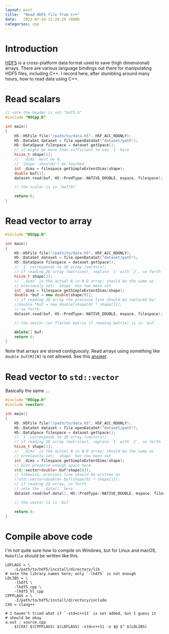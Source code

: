 ```yaml
---
layout: post
title:  "Read HDF5 file from C++"
date:   2022-07-24 12:20:10 +0800
categories: cpp
---
```


# Introduction

[HDF5](https://portal.hdfgroup.org/display/HDF5/HDF5) is a cross-platform data format used to save (high dimensional) arrays.
There are various language bindings out there for manipulating HDF5 files, including C++.
I record here, after stumbling around many hours, how to read data using C++.

# Read scalars

```cpp
// note the header is not "hdf5.h"
#include "H5Cpp.h"

int main()
{
	H5::H5File file("/path/to/data.h5", H5F_ACC_RDONLY);
	H5::DataSet dataset = file.openDataSet("dataset/path");
	H5::DataSpace filespace = dataset.getSpace();
	// it might be more than sufficient to use `1` here
	hsize_t shape[1];
	// `_dims` must be 0;
	// `shape` shouldn't be touched
	int _dims = filespace.getSimpleExtentDims(shape);
	double buf[1];
	dataset.read(buf, H5::PredType::NATIVE_DOUBLE, mspace, filespace);

	// the scalar is in `buf[0]`

	return 0;
}
```

# Read vector to array

```cpp
#include "H5Cpp.h"

int main()
{
	H5::H5File file("/path/to/data.h5", H5F_ACC_RDONLY);
	H5::DataSet dataset = file.openDataSet("dataset/path");
	H5::DataSpace filespace = dataset.getSpace();
	// `1` corresponds to 1D array (vectors);
	// if reading 2D array (matrices), replace `1` with `2`, so forth
	hsize_t shape[1];
	// `_dims` is the actual N in N-D array; should be the same as
	// previously set; `shape` has now been set
	int _dims = filespace.getSimpleExtentDims(shape);
	double *buf = new double[shape[0]];
	// if reading 2D array the previous line should be replaced by:
	//double *buf = new double[shape[0] * shape[1]];
	// so forth
	dataset.read(buf, H5::PredType::NATIVE_DOUBLE, mspace, filespace);

	// the vector (or flatten matrix if reading matrix) is in `buf`

	delete[] buf;
	return 0;
}
```

Note that arrays are stored contiguously.
Read arrays using something like `double buf[M][N]` is not allowed.
See this [answer](https://stackoverflow.com/a/17110562/7881370).

# Read vector to `std::vector`

Basically the same ...

```cpp
#include "H5Cpp.h"
#include <vector>

int main()
{
	H5::H5File file("/path/to/data.h5", H5F_ACC_RDONLY);
	H5::DataSet dataset = file.openDataSet("dataset/path");
	H5::DataSpace filespace = dataset.getSpace();
	// `1` corresponds to 1D array (vectors);
	// if reading 2D array (matrices), replace `1` with `2`, so forth
	hsize_t shape[1];
	// `_dims` is the actual N in N-D array; should be the same as
	// previously set; `shape` has now been set
	int _dims = filespace.getSimpleExtentDims(shape);
	// must preserve enough space here
	std::vector<double> buf(shape[0]);
	// likewise, previous line should be written as
	//std::vector<double> buf(shape[0] * shape[1]);
	// if reading 2D array, so forth
	// note the `.data()` here
	dataset.read(buf.data(), H5::PredType::NATIVE_DOUBLE, mspace, filespace);

	// the vector is in `buf`

	return 0;
}
```

# Compile above code

I'm not quite sure how to compile on Windows, but for Linux and macOS, `Makefile` should be written like this.

```make
LDFLAGS = \
	-L/path/to/hdf5/incstall/directory/lib
# note the library names here; only `-lhdf5` is not enough
LDLIBS = \
	-lhdf5 \
	-lhdf5_cpp \
	-lhdf5_hl_cpp
CPPFLAGS = \
	-I/path/to/hdf5/install/directory/include
CXX = clang++

# I haven't tried what if `-std=c++11` is not added, but I guess it
# should be okay
a.out : source.cpp
	$(CXX) $(CPPFLAGS) $(LDFLAGS) -std=c++11 -o $@ $^ $(LDLIBS)
```
